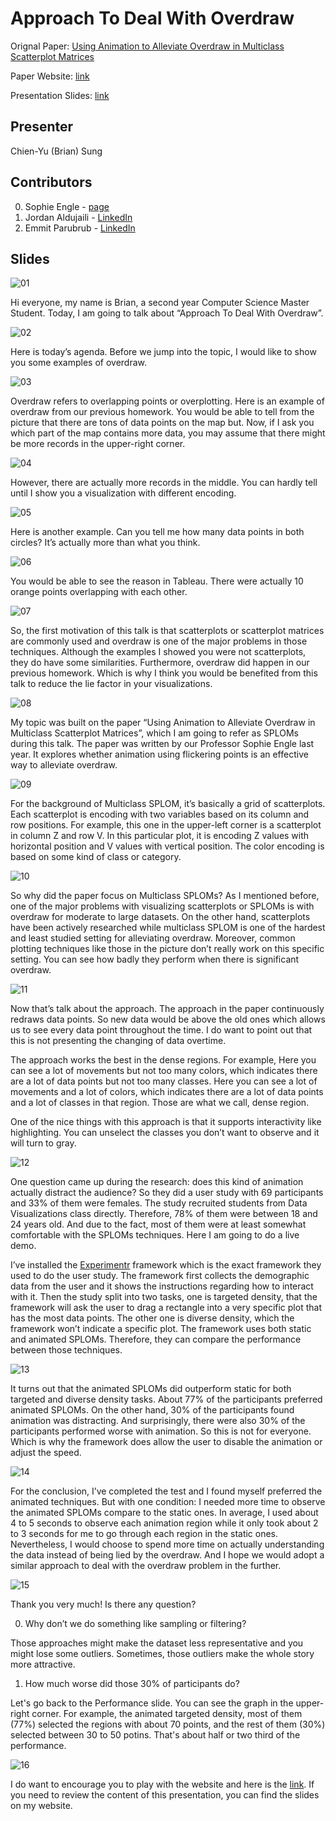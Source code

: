 # Approach To Deal With Overdraw

Orignal Paper: [Using Animation to Alleviate Overdraw in Multiclass Scatterplot Matrices](https://dl.acm.org/citation.cfm?doid=3173574.3173991)

Paper Website: [link](http://vgl.cs.usfca.edu/animated-sploms/)

Presentation Slides: [link](https://raw.githubusercontent.com/ohbriansung/data_visualization_talk/master/approach_to_deal_with_overdraw.pdf)

## Presenter

Chien-Yu (Brian) Sung

## Contributors

0. Sophie Engle - [page](https://sjengle.cs.usfca.edu/research.html)
1. Jordan Aldujaili - [LinkedIn](https://www.linkedin.com/in/jaldujaili/)
2. Emmit Parubrub - [LinkedIn](https://www.linkedin.com/in/emmit-parubrub/)

## Slides

![01](https://raw.githubusercontent.com/ohbriansung/data_visualization_talk/master/img/data_vis_talk_01.jpeg)

Hi everyone, my name is Brian, a second year Computer Science Master Student.
Today, I am going to talk about “Approach To Deal With Overdraw”.

![02](https://raw.githubusercontent.com/ohbriansung/data_visualization_talk/master/img/data_vis_talk_02.jpeg)

Here is today’s agenda.
Before we jump into the topic, I would like to show you some examples of overdraw.

![03](https://raw.githubusercontent.com/ohbriansung/data_visualization_talk/master/img/data_vis_talk_03.jpeg)

Overdraw refers to overlapping points or overplotting.
Here is an example of overdraw from our previous homework.
You would be able to tell from the picture that there are tons of data points on the map but.
Now, if I ask you which part of the map contains more data, you may assume that there might be more records in the upper-right corner.

![04](https://raw.githubusercontent.com/ohbriansung/data_visualization_talk/master/img/data_vis_talk_04.jpeg)

However, there are actually more records in the middle.
You can hardly tell until I show you a visualization with different encoding.

![05](https://raw.githubusercontent.com/ohbriansung/data_visualization_talk/master/img/data_vis_talk_05.jpeg)

Here is another example.
Can you tell me how many data points in both circles?
It’s actually more than what you think.

![06](https://raw.githubusercontent.com/ohbriansung/data_visualization_talk/master/img/data_vis_talk_06.jpeg)

You would be able to see the reason in Tableau.
There were actually 10 orange points overlapping with each other.

![07](https://raw.githubusercontent.com/ohbriansung/data_visualization_talk/master/img/data_vis_talk_07.jpeg)

So, the first motivation of this talk is that scatterplots or scatterplot matrices are commonly used and overdraw is one of the major problems in those techniques.
Although the examples I showed you were not scatterplots, they do have some similarities.
Furthermore, overdraw did happen in our previous homework.
Which is why I think you would be benefited from this talk to reduce the lie factor in your visualizations.

![08](https://raw.githubusercontent.com/ohbriansung/data_visualization_talk/master/img/data_vis_talk_08.jpeg)

My topic was built on the paper “Using Animation to Alleviate Overdraw in Multiclass Scatterplot Matrices”,
which I am going to refer as SPLOMs during this talk.
The paper was written by our Professor Sophie Engle last year.
It explores whether animation using flickering points is an effective way to alleviate overdraw.

![09](https://raw.githubusercontent.com/ohbriansung/data_visualization_talk/master/img/data_vis_talk_09.jpeg)

For the background of Multiclass SPLOM, it’s basically a grid of scatterplots.
Each scatterplot is encoding with two variables based on its column and row positions.
For example, this one in the upper-left corner is a scatterplot in column Z and row V.
In this particular plot, it is encoding Z values with horizontal position and V values with vertical position.
The color encoding is based on some kind of class or category.

![10](https://raw.githubusercontent.com/ohbriansung/data_visualization_talk/master/img/data_vis_talk_10.jpeg)

So why did the paper focus on Multiclass SPLOMs?
As I mentioned before, one of the major problems with visualizing scatterplots or SPLOMs is with overdraw for moderate to large datasets.
On the other hand, scatterplots have been actively researched while multiclass SPLOM is one of the hardest and least studied setting for alleviating overdraw.
Moreover, common plotting techniques like those in the picture don’t really work on this specific setting.
You can see how badly they perform when there is significant overdraw.

![11](https://raw.githubusercontent.com/ohbriansung/data_visualization_talk/master/img/data_vis_talk_11.jpeg)

Now that’s talk about the approach.
The approach in the paper continuously redraws data points.
So new data would be above the old ones which allows us to see every data point throughout the time.
I do want to point out that this is not presenting the changing of data overtime.

The approach works the best in the dense regions.
For example,
Here you can see a lot of movements but not too many colors, which indicates there are a lot of data points but not too many classes.
Here you can see a lot of movements and a lot of colors, which indicates there are a lot of data points and a lot of classes in that region.
Those are what we call, dense region.

One of the nice things with this approach is that it supports interactivity like highlighting.
You can unselect the classes you don’t want to observe and it will turn to gray.

![12](https://raw.githubusercontent.com/ohbriansung/data_visualization_talk/master/img/data_vis_talk_12.jpeg)

One question came up during the research: does this kind of animation actually distract the audience?
So they did a user study with 69 participants and 33% of them were females.
The study recruited students from Data Visualizations class directly.
Therefore, 78% of them were between 18 and 24 years old.
And due to the fact, most of them were at least somewhat comfortable with the SPLOMs techniques.
Here I am going to do a live demo.

I’ve installed the [Experimentr](https://github.com/codementum/experimentr) framework which is the exact framework they used to do the user study.
The framework first collects the demographic data from the user and it shows the instructions regarding how to interact with it.
Then the study split into two tasks, one is targeted density, that the framework will ask the user to drag a rectangle into a very specific plot that has the most data points.
The other one is diverse density, which the framework won’t indicate a specific plot.
The framework uses both static and animated SPLOMs.
Therefore, they can compare the performance between those techniques.

![13](https://raw.githubusercontent.com/ohbriansung/data_visualization_talk/master/img/data_vis_talk_13.jpeg)

It turns out that the animated SPLOMs did outperform static for both targeted and diverse density tasks.
About 77% of the participants preferred animated SPLOMs.
On the other hand, 30% of the participants found animation was distracting.
And surprisingly, there were also 30% of the participants performed worse with animation.
So this is not for everyone.
Which is why the framework does allow the user to disable the animation or adjust the speed.

![14](https://raw.githubusercontent.com/ohbriansung/data_visualization_talk/master/img/data_vis_talk_14.jpeg)

For the conclusion, I’ve completed the test and I found myself preferred the animated techniques.
But with one condition: I needed more time to observe the animated SPLOMs compare to the static ones.
In average, I used about 4 to 5 seconds to observe each animation region while it only took about 2 to 3 seconds for me to go through each region in the static ones.
Nevertheless, I would choose to spend more time on actually understanding the data instead of being lied by the overdraw.
And I hope we would adopt a similar approach to deal with the overdraw problem in the further.

![15](https://raw.githubusercontent.com/ohbriansung/data_visualization_talk/master/img/data_vis_talk_15.jpeg)

Thank you very much!
Is there any question?


0. Why don’t we do something like sampling or filtering?

Those approaches might make the dataset less representative and you might lose some outliers.
Sometimes, those outliers make the whole story more attractive.

1. How much worse did those 30% of participants do?

Let's go back to the Performance slide. You can see the graph in the upper-right corner. For example, the animated targeted density, most of them (77%) selected the regions with about 70 points, and the rest of them (30%) selected between 30 to 50 potins. That's about half or two third of the performance.

![16](https://raw.githubusercontent.com/ohbriansung/data_visualization_talk/master/img/data_vis_talk_16.jpeg)

I do want to encourage you to play with the website and here is the [link](http://vgl.cs.usfca.edu/animated-sploms/).
If you need to review the content of this presentation, you can find the slides on my website.
